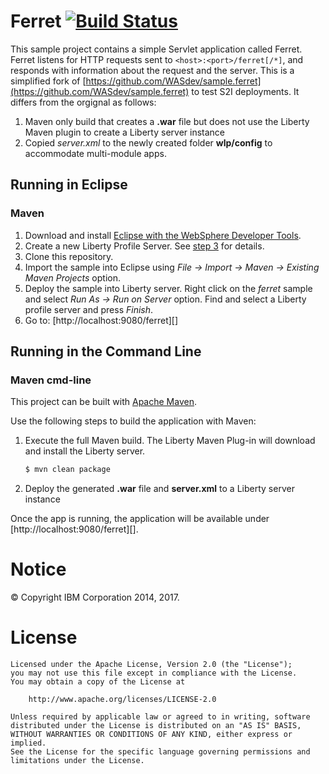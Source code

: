 Ferret [![Build Status](https://travis-ci.org/WASdev/sample.ferret.svg?branch=master)](https://travis-ci.org/WASdev/sample.ferret)
======

This sample project contains a simple Servlet application called Ferret. Ferret listens for HTTP requests sent to `<host>:<port>/ferret[/*]`, and responds with information about the request and the server. This is a simplified fork of [https://github.com/WASdev/sample.ferret](https://github.com/WASdev/sample.ferret) to test S2I deployments. It differs from the orgignal as follows:

1. Maven only build that creates a **.war** file but does not use the Liberty Maven plugin to create a Liberty server instance
2. Copied *server.xml* to the newly created folder **wlp/config** to accommodate multi-module apps.

## Running in Eclipse

### Maven
1. Download and install [Eclipse with the WebSphere Developer Tools](https://developer.ibm.com/wasdev/downloads/liberty-profile-using-eclipse/).
2. Create a new Liberty Profile Server. See [step 3](https://developer.ibm.com/wasdev/downloads/liberty-profile-using-eclipse/) for details.
3. Clone this repository.
4. Import the sample into Eclipse using *File -> Import -> Maven -> Existing Maven Projects* option.
5. Deploy the sample into Liberty server. Right click on the *ferret* sample and select *Run As -> Run on Server* option. Find and select a  Liberty profile server and press *Finish*.
6. Go to: [http://localhost:9080/ferret][]


## Running in the Command Line

### Maven cmd-line
This project can be built with [Apache Maven](http://maven.apache.org/).

Use the following steps to build the application with Maven:

1. Execute the full Maven build. The Liberty Maven Plug-in will download and install the Liberty server.
    ```bash
    $ mvn clean package
    ```

2. Deploy the generated **.war** file and **server.xml** to a Liberty server instance


Once the app is running, the application will be available under [http://localhost:9080/ferret][].


# Notice

© Copyright IBM Corporation 2014, 2017.

# License

```text
Licensed under the Apache License, Version 2.0 (the "License");
you may not use this file except in compliance with the License.
You may obtain a copy of the License at

    http://www.apache.org/licenses/LICENSE-2.0

Unless required by applicable law or agreed to in writing, software
distributed under the License is distributed on an "AS IS" BASIS,
WITHOUT WARRANTIES OR CONDITIONS OF ANY KIND, either express or implied.
See the License for the specific language governing permissions and
limitations under the License.
````
